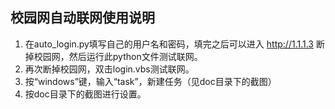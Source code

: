 ## 校园网自动联网使用说明
1. 在auto_login.py填写自己的用户名和密码，填完之后可以进入 http://1.1.1.3 断掉校园网，然后运行此python文件测试联网。
2. 再次断掉校园网，双击login.vbs测试联网。
3. 按“windows”键，输入“task”，新建任务（见doc目录下的截图）
4. 按doc目录下的截图进行设置。